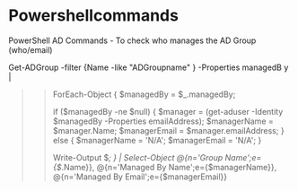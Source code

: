 # Powershellcommands
PowerShell AD Commands - To check who manages the AD Group (who/email)

Get-ADGroup -filter {Name -like "ADGroupname" } -Properties managedB
y |
>> ForEach-Object {
>> $managedBy = $_.managedBy;
>>
>> if ($managedBy -ne $null)
>> {
>>  $manager = (get-aduser -Identity $managedBy -Properties emailAddress);
>>  $managerName = $manager.Name;
>>  $managerEmail = $manager.emailAddress;
>> }
>> else
>> {
>>  $managerName = 'N/A';
>>  $managerEmail = 'N/A';
>> }
>>
>> Write-Output $_; } |
>> Select-Object @{n='Group Name';e={$_.Name}}, @{n='Managed By Name';e={$managerName}}, @{n='Managed By Email';e={$managerEmail}}
